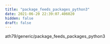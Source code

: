 ```yaml
---
title: "package_feeds_packages_python3"
date: 2021-06-20 22:39:07.406020
hidden: false
draft: false
---
```


ath79/generic/package_feeds_packages_python3


